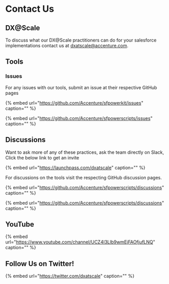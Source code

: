 # Contact Us

## DX@Scale

To discuss what our DX@Scale practitioners can do for your salesforce implementations contact us at [dxatscale@accenture.com](mailto:dxatscale@accenture.com).

## Tools

### Issues

For any issues with our tools, submit an issue at their respective GitHub pages

{% embed url="https://github.com/Accenture/sfpowerkit/issues" caption="" %}

{% embed url="https://github.com/Accenture/sfpowerscripts/issues" caption="" %}

## Discussions

Want to ask more of any of these practices, ask the team directly on Slack, Click the below link to get an invite

{% embed url="https://launchpass.com/dxatscale" caption="" %}

For discussions on the tools visit the respecting GitHub discussion pages.

{% embed url="https://github.com/Accenture/sfpowerscripts/discussions" caption="" %}

{% embed url="https://github.com/Accenture/sfpowerscripts/discussions" caption="" %}

## YouTube

{% embed url="https://www.youtube.com/channel/UCZ4I3Llb9wmEjFAOfjufLNQ" caption="" %}

## Follow Us on Twitter!

{% embed url="https://twitter.com/dxatscale" caption="" %}

